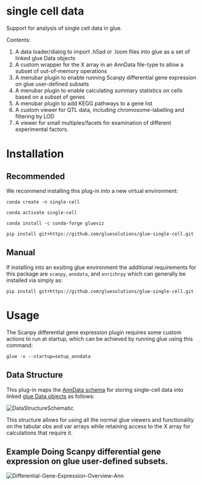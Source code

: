 # single cell data
Support for analysis of single cell data in glue.

Contents:
1. A data loader/dialog to import .h5ad or .loom files into glue as a set of linked glue Data objects
2. A custom wrapper for the X array in an AnnData file-type to allow a subset of out-of-memory operations 
3. A menubar plugin to enable running Scanpy differential gene expression on glue user-defined subsets
4. A menubar plugin to enable calculating summary statistics on cells based on a subset of genes
5. A menubar plugin to add KEGG pathways to a gene list
6. A custom viewer for QTL data, including chromosome-labelling and filtering by LOD
7. A viewer for small multiples/facets for examination of different experimental factors.

# Installation

## Recommended

We recommend installing this plug-in into a new virtual environment:

`conda create -n single-cell`

`conda activate single-cell`

`conda install -c conda-forge glueviz`

`pip install git+https://github.com/gluesolutions/glue-single-cell.git`

## Manual

If installing into an exsiting glue environment the additional requirements for this package are `scanpy`,
`anndata`, and `enrichrpy` which can generally be installed via simply as:

`pip install git+https://github.com/gluesolutions/glue-single-cell.git`

# Usage

The Scanpy differential gene expression plugin requires some custom actions to run at startup, which can be achieved by running glue using this command:

`glue -v --startup=setup_anndata`


## Data Structure

This plug-in maps the [AnnData schema](https://anndata.readthedocs.io/en/latest/) for storing single-cell data into linked [glue Data objects](http://docs.glueviz.org/en/stable/python_guide/data_tutorial.html) as follows:

![DataStructureSchematic](https://user-images.githubusercontent.com/3639698/164315869-935163b1-2503-4e12-8166-3978da8dbe0c.png)

This structure allows for using all the normal glue viewers and functionality on the tabular obs and var arrays while retaining access to the X array for calculations that require it.

## Example Doing Scanpy differential gene expression on glue user-defined subsets.
![Differential-Gene-Expression-Overview-Ann](https://user-images.githubusercontent.com/3639698/160698692-258365f1-e9f1-488b-9b92-24b1a0429c47.png)


